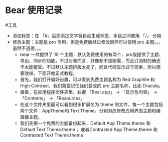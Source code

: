 # Bear 使用记录 
#工具
+ 添加标签：在 「#」后面添加文字将自动生成标签，多级之间使用 「/」 分隔 
+ 修改主题：主题是 pro 专用，但是免费版经过修改同样可以使用 pro 主题。。。虽然不道德。。。
  + bear 一共提供了 10 个主题，默认免费使用的有两个，pro版提供了主题、导出、同步的功能，不过对我而言，好像都不是刚需，而且订阅制的确还不太能接受。不过默认主题排版太亮了，而且代码显示过于简单，所以想要改掉。下面开始正式教程。
  + 首先，我们打开偏好设置，可以看到免费主题名称为 Red Graphite 和 High Contrast，我们需要记住我们要改的 pro 主题名称，比如 Dracula。
  + 接着，在应用程序文件夹里，右键 「Bear.app」 -> 「显示包内容」 -> 「Contents」 -> 「Resources」 
  + 在这个文件夹里面可以看到很多扩展名为 theme 的文件，每一个主题包括两个文件：AppTheme和 Text Theme，分别对应修改应用界面主题和编辑器主题。
  + 我们先把一个免费的主题备份起来，Default App Theme.theme 和 Default Text Theme.theme ，或者Contrasted App Theme.theme 和 Contrasted Text Theme.theme
